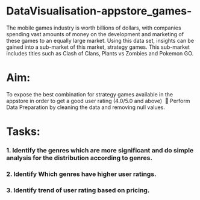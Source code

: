 # DataVisualisation-appstore_games-

The mobile games industry is worth billions of dollars, with companies spending vast amounts of money on the development and marketing of these games to an equally large market. Using this data set, insights can be gained into a sub-market of this market, strategy games. This sub-market includes titles such as Clash of Clans, Plants vs Zombies and Pokemon GO.

 # Aim: 
To expose the best combination for strategy games available in the appstore in order to get a good user rating (4.0/5.0 and above) 

Perform Data Preparation by cleaning the data and removing null values. 


# Tasks:
  
  ### 1. Identify the genres which are more significant and do simple analysis for the distribution according to genres.

  ### 2. Identify Which genres have higher user ratings. 

  ### 3. Identify trend of user rating based on pricing.
